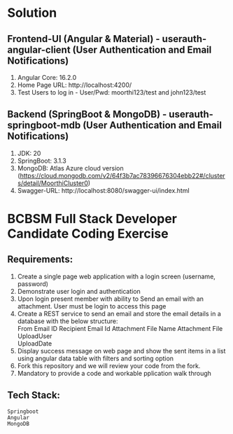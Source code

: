 # Solution
## Frontend-UI (Angular & Material) - userauth-angular-client (User Authentication and Email Notifications)
1. Angular Core: 16.2.0
2. Home Page URL: http://localhost:4200/
3. Test Users to log in - User/Pwd: moorthi123/test and john123/test

## Backend (SpringBoot & MongoDB) - userauth-springboot-mdb (User Authentication and Email Notifications)
1. JDK: 20
2. SpringBoot: 3.1.3
3. MongoDB: Atlas Azure cloud version (https://cloud.mongodb.com/v2/64f3b7ac78396676304ebb22#/clusters/detail/MoorthiCluster0)
4. Swagger-URL: http://localhost:8080/swagger-ui/index.html

# BCBSM Full Stack Developer Candidate Coding Exercise

## Requirements:
1.	Create a single page web application with a login screen (username, password)
2.	Demonstrate user login and authentication
3.	Upon login present member with ability to Send an email with an attachment. User must be login to access this page
4.	Create a REST service to send an email and store the email details in a database with the below structure:  
    From Email ID
    Recipient Email Id
    Attachment File Name
    Attachment File  
    UploadUser  
    UploadDate
5.	Display success message on web page and show the sent items in a list using angular data table with filters and sorting option
6.	Fork this repository and we will review your code from the fork.
7.  Mandatory to provide a code and workable pplication walk through 

## Tech Stack:  
    Springboot  
    Angular  
    MongoDB
	

